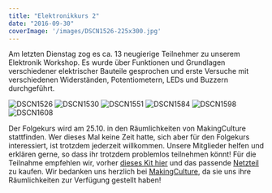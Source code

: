 ```yaml
---
title: "Elektronikkurs 2"
date: "2016-09-30"
coverImage: '/images/DSCN1526-225x300.jpg'
---
```


Am letzten Dienstag zog es ca. 13 neugierige Teilnehmer zu unserem Elektronik Workshop. Es wurde über Funktionen und Grundlagen verschiedener elektrischer Bauteile gesprochen und erste Versuche mit verschiedenen Widerständen, Potentiometern, LEDs und Buzzern durchgeführt.

![DSCN1526](/images/DSCN1526-225x300.jpg)
![DSCN1530](/images/DSCN1530-300x225.jpg)
![DSCN1551](/images/DSCN1551-300x225.jpg)
![DSCN1584](/images/DSCN1584-300x225.jpg)
![DSCN1598](/images/DSCN1598-300x225.jpg)
![DSCN1608](/images/DSCN1608-300x225.jpg)

Der Folgekurs wird am 25.10. in den Räumlichkeiten von MakingCulture stattfinden. Wer dieses Mal keine Zeit hatte, sich aber für den Folgekurs interessiert, ist trotzdem jederzeit willkommen. Unsere Mitglieder helfen und erklären gerne, so dass ihr trotzdem problemlos teilnehmen könnt! Für die Teilnahme empfehlen wir, vorher [ dieses Kit hier](https://www.amazon.de/dp/B01J79YG8G/ref=cm_sw_em_r_mt_dp_.7QVxbMVMZDZT?tag=hackzcobur-21) und das passende [Netzteil](https://www.amazon.de/dp/B002E4YQGY/ref=cm_sw_em_r_mt_dp_9mRVxbN5YYXY3?tag=hackzcobur-21) zu kaufen. Wir bedanken uns herzlich bei [MakingCulture](http://makingculture.de/index.html), da sie uns ihre Räumlichkeiten zur Verfügung gestellt haben!
